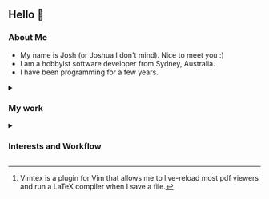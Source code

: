## Hello 👋

### About Me

 * My name is Josh (or Joshua I don't mind). Nice to meet you :)
 * I am a hobbyist software developer from Sydney, Australia.
 * I have been programming for a few years.

<details><summary><h3>My work</h3></summary>

 * [personal](https://github.com/H4ppy-04?tab=repositories&q=&type=source&language=&sort=stargazers)
 * [collaborations](https://github.com/H4ppy-04?tab=repositories&q=&type=fork&language=&sort=stargazers)

</details>


 <details><summary><h3>Interests and Workflow</h3></summary>


## Interests
 * [FOSS](https://freeopensourcesoftware.org//index.php/Main_Page)
 * Python and Rust
 * How the languages I use pertain to game development
 * Development libraries such as [Bevy](https://bevyengine.org) and [PyGame](https://pygame.org)
 * Computer history
 * CPU architecture and CPU history
 * [Linux](https://docs.kernel.org), [Unix](https://www.opengroup.org/membership/forums/platform/unix) and [NixOS](https://nixos.org)

### My Workflow

 * Machine: [Acer Swift Go](https://www.acer.com/au-en/laptops/swift/swift-go/pdp/NX.KSGSA.004)
 * Primary OS: [Linux Mint](https://linuxmint.com)
 * Secondary machine(s): [Spin V](https://www.acer.com/ee-en/laptops/spin/spin-5-intel) x2 (used as servers running NixOS & Mint)
 * Editor: Neovim inside a [Tmux](https://github.com/tmux/tmux/wiki) session and Tmux is managed with Tmuxinator.
 * Mail: [Neomutt](https://neomutt.org/), with my emails stored locally over SSH.
 * File indexing: FZF
 * Browser: Firefox with [UBlock Origin](https://addons.mozilla.org/en-US/firefox/addon/ublock-origin/) and [Dark Reader](https://addons.mozilla.org/en-US/firefox/addon/darkreader/), and Vimium make an awesome combo.
 * For viewing PDF's I use [Zathura](https://pwmt.org/projects/zathura/).
 * For academic writing and note taking I use a combination of [LaTeX](https://www.latex-project.org/) for typesetting and Vimtex[^4] for live reloading Zathura.
 * Podcasts: I mainly just use [RhythmBox](http://www.rhythmbox.org/) for listening to podcasts and radio over SSH since that's the default audio player that comes with Mint.
 * Music: Cmus hasn't let me down yet. Mpd and Mpc have been my go-to combo in the past, but right now Cmus is the program I'm using.
 * Audio: I route audio through a [Focusrite](https://focusrite.com/products/scarlett-solo-3rd-gen) interface and into [ATH MX50](https://www.audio-technica.com/en-au/ath-m50x) headphones.

[^4]: Vimtex is a plugin for Vim that allows me to live-reload most pdf viewers and run a LaTeX compiler when I save a file.

---

Note: Apologies that this page looks like a Wikipedia article; I'm trying to reduce the amount of link spam.


</details>
